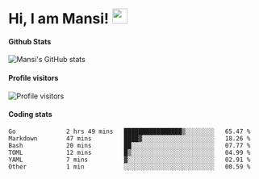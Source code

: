 # Hi, I am Mansi! <img src="https://user-images.githubusercontent.com/1303154/88677602-1635ba80-d120-11ea-84d8-d263ba5fc3c0.gif" width="30px">

#### Github Stats

![Mansi's GitHub stats](https://github-readme-stats.vercel.app/api?username=mansikulkarni96&theme=tokyonight&count_private=true&show_icons=true&hide=contribs)

#### Profile visitors

![Profile visitors](https://visitor-badge.glitch.me/badge?page_id=page.id&left_color=grey&right_color=blue)

#### Coding stats

<!--START_SECTION:waka-->

```text
Go              2 hrs 49 mins   ████████████████▒░░░░░░░░   65.47 %
Markdown        47 mins         ████▓░░░░░░░░░░░░░░░░░░░░   18.26 %
Bash            20 mins         ██░░░░░░░░░░░░░░░░░░░░░░░   07.77 %
TOML            12 mins         █▒░░░░░░░░░░░░░░░░░░░░░░░   04.99 %
YAML            7 mins          ▓░░░░░░░░░░░░░░░░░░░░░░░░   02.91 %
Other           1 min           ░░░░░░░░░░░░░░░░░░░░░░░░░   00.59 %
```

<!--END_SECTION:waka-->
